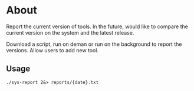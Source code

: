 # About

Report the current version of tools. In the future, would like to compare the current version on the system and the latest release.

Download a script, run on deman or run on the background to report the versions. Allow users to add new tool.

## Usage

    ./sys-report 2&> reports/{date}.txt
